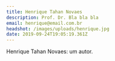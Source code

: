 ```yaml
---
title: Henrique Tahan Novaes
description: Prof. Dr. Bla bla bla
email: henrique@email.com.br
headshot: /images/uploads/henrique.jpg
date: 2019-09-24T19:05:19.361Z
---
```

Henrique Tahan Novaes: um autor.
